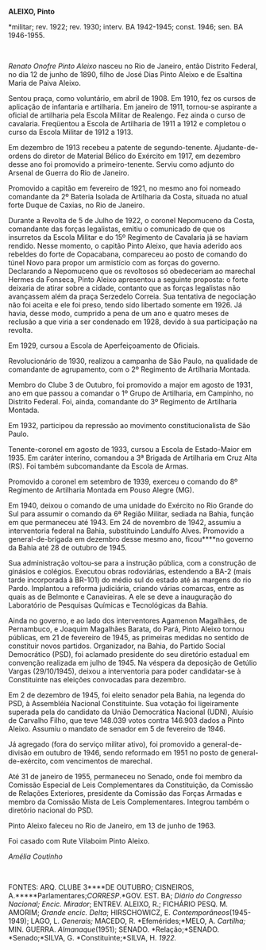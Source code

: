 **ALEIXO, Pinto**

\*militar; rev. 1922; rev. 1930; interv. BA 1942-1945; const. 1946; sen.
BA 1946-1955.

 

*Renato Onofre Pinto Aleixo* nasceu no Rio de Janeiro, então Distrito
Federal, no dia 12 de junho de 1890, filho de José Dias Pinto Aleixo e
de Esaltina Maria de Paiva Aleixo.

Sentou praça, como voluntário, em abril de 1908. Em 1910, fez os cursos
de aplicação de infantaria e artilharia. Em janeiro de 1911, tornou-se
aspirante a oficial de artilharia pela Escola Militar de Realengo. Fez
ainda o curso de cavalaria. Freqüentou a Escola de Artilharia de 1911 a
1912 e completou o curso da Escola Militar de 1912 a 1913.

Em dezembro de 1913 recebeu a patente de segundo-tenente.
Ajudante-de-ordens do diretor de Material Bélico do Exército em 1917, em
dezembro desse ano foi promovido a primeiro-tenente. Serviu como adjunto
do Arsenal de Guerra do Rio de Janeiro.

Promovido a capitão em fevereiro de 1921, no mesmo ano foi nomeado
comandante da 2º Bateria Isolada de Artilharia da Costa, situada no
atual forte Duque de Caxias, no Rio de Janeiro.

Durante a Revolta de 5 de Julho de 1922, o coronel Nepomuceno da Costa,
comandante das forças legalistas, emitiu o comunicado de que os
insurretos da Escola Militar e do 15º Regimento de Cavalaria já se
haviam rendido. Nesse momento, o capitão Pinto Aleixo, que havia aderido
aos rebeldes do forte de Copacabana, compareceu ao posto de comando do
túnel Novo para propor um armistício com as forças do governo.
Declarando a Nepomuceno que os revoltosos só obedeceriam ao marechal
Hermes da Fonseca, Pinto Aleixo apresentou a seguinte proposta: o forte
deixaria de atirar sobre a cidade, contanto que as forças legalistas não
avançassem além da praça Serzedelo Correia. Sua tentativa de negociação
não foi aceita e ele foi preso, tendo sido libertado somente em 1926. Já
havia, desse modo, cumprido a pena de um ano e quatro meses de reclusão
a que viria a ser condenado em 1928, devido à sua participação na
revolta.

Em 1929, cursou a Escola de Aperfeiçoamento de Oficiais.

Revolucionário de 1930, realizou a campanha de São Paulo, na qualidade
de comandante de agrupamento, com o 2º Regimento de Artilharia Montada.

Membro do Clube 3 de Outubro, foi promovido a major em agosto de 1931,
ano em que passou a comandar o 1º Grupo de Artilharia, em Campinho, no
Distrito Federal. Foi, ainda, comandante do 3º Regimento de Artilharia
Montada.

Em 1932, participou da repressão ao movimento constitucionalista de São
Paulo.

Tenente-coronel em agosto de 1933, cursou a Escola de Estado-Maior em
1935. Em caráter interino, comandou a 3ª Brigada de Artilharia em Cruz
Alta (RS). Foi também subcomandante da Escola de Armas.

Promovido a coronel em setembro de 1939, exerceu o comando do 8º
Regimento de Artilharia Montada em Pouso Alegre (MG).

Em 1940, deixou o comando de uma unidade do Exército no Rio Grande do
Sul para assumir o comando da 6ª Região Militar, sediada na Bahia,
função em que permaneceu até 1943. Em 24 de novembro de 1942, assumiu a
interventoria federal na Bahia, substituindo Landulfo Alves. Promovido a
general-de-brigada em dezembro desse mesmo ano, ficou****no governo da
Bahia até 28 de outubro de 1945.

Sua administração voltou-se para a instrução pública, com a construção
de ginásios e colégios. Executou obras rodoviárias, estendendo a BA-2
(mais tarde incorporada à BR-101) do médio sul do estado até às margens
do rio Pardo. Implantou a reforma judiciária, criando várias comarcas,
entre as quais as de Belmonte e Canavieiras. A ele se deve a inauguração
do Laboratório de Pesquisas Químicas e Tecnológicas da Bahia.

Ainda no governo, e ao lado dos interventores Agamenon Magalhães, de
Pernambuco, e Joaquim Magalhães Barata, do Pará, Pinto Aleixo tornou
públicas, em 21 de fevereiro de 1945, as primeiras medidas no sentido de
constituir novos partidos. Organizador, na Bahia, do Partido Social
Democrático (PSD), foi aclamado presidente do seu diretório estadual em
convenção realizada em julho de 1945. Na véspera da deposição de Getúlio
Vargas (29/10/1945), deixou a interventoria para poder candidatar-se à
Constituinte nas eleições convocadas para dezembro.

Em 2 de dezembro de 1945, foi eleito senador pela Bahia, na legenda do
PSD, à Assembléia Nacional Constituinte. Sua votação foi ligeiramente
superada pela do candidato da União Democrática Nacional (UDN), Aluísio
de Carvalho Filho, que teve 148.039 votos contra 146.903 dados a Pinto
Aleixo. Assumiu o mandato de senador em 5 de fevereiro de 1946.

Já agregado (fora do serviço militar ativo), foi promovido a
general-de-divisão em outubro de 1946, sendo reformado em 1951 no posto
de general-de-exército, com vencimentos de marechal.

Até 31 de janeiro de 1955, permaneceu no Senado, onde foi membro da
Comissão Especial de Leis Complementares da Constituição, da Comissão de
Relações Exteriores, presidente da Comissão das Forças Armadas e membro
da Comissão Mista de Leis Complementares. Integrou também o diretório
nacional do PSD.

Pinto Aleixo faleceu no Rio de Janeiro, em 13 de junho de 1963.

Foi casado com Rute Vilaboim Pinto Aleixo.

*Amélia Coutinho*

 

FONTES: ARQ. CLUBE 3****DE OUTUBRO; CISNEIROS,
A.*****Parlamentares;*CORRESP*.*GOV. EST. BA; *Diário do Congresso
Nacional; Encic. Mirador*; ENTREV. ALEIXO, R.; FICHÁRIO PESQ. M. AMORIM;
*Grande* *encic. Delta*; HIRSCHOWICZ, E. *Contemporâneos*(1945-1949);
LAGO, L. *Generais;* MACEDO, R. *Efemérides;*MELO, A. *Cartilha;* MIN.
GUERRA. *Almanaque*(1951); SENADO. *Relação;*SENADO. *Senado;*SILVA, G.
*Constituinte;*SILVA, H. *1922.*

 
